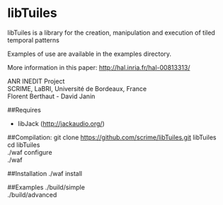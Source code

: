 libTuiles
=========

libTuiles is a library for the creation, manipulation and execution of tiled temporal patterns 

Examples of use are available in the examples directory.

More information in this paper: http://hal.inria.fr/hal-00813313/

ANR INEDIT Project  
SCRIME, LaBRI, Université de Bordeaux, France  
Florent Berthaut - David Janin  

##Requires
* libJack (http://jackaudio.org/)

##Compilation:
git clone https://github.com/scrime/libTuiles.git libTuiles  
cd libTuiles  
./waf configure  
./waf  

##Installation
./waf install  

##Examples
./build/simple  
./build/advanced  

